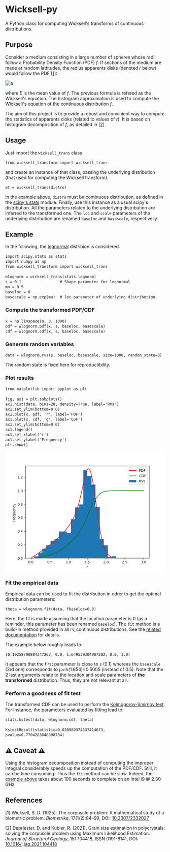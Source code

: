 # Wicksell-py
A Python class for computing Wicksell's transforms of continuous distributions.

## Purpose
Consider a medium consisting in a large number of spheres whose radii follow a Probability Density Function (PDF) *f*. 
If sections of the medium are made at random lattitudes, the radius apparents disks (denoted *r* below) would follow the PDF [[1]](#1):

![a](https://latex.codecogs.com/png.image?\dpi{110}&space;\bg_white&space;\tilde{f}(r)=\frac{r}{E}\int_{r}^{\infty}\frac{f(R)}{\sqrt{R^2-r^2}}\mathrm{d}R)

where *E* is the mean value of *f*. The previous formula is refered as the Wicksell's equation. 
The histogram approximation is used to compute the Wicksell's equation of the continuous distribution *f*.


The aim of this project is to provide a robust and convinient way to compute the statistics of apparents disks (related to values of *r*). It is based on histogram decomposition of *f*, as detailed in [[2]](#2).

## Usage
Just import the ``wicksell_trans`` class

    from wicksell_transform import wicksell_trans
    
and create an instance of that class, passing the underlying distribution (that used for computing the Wicksell transform).

    wt = wicksell_trans(distro)
    
In the example above, ``distro`` must be continuous distribution, as defined in the [scipy's stats](https://docs.scipy.org/doc/scipy/reference/stats.html) module. Finally, use this instance as a usual scipy's distribution. All the parameters related to the underlying distribution are inferred to the transformed one. The ``loc`` and ``scale`` parameters of the underlying distribution are renamed ``baseloc`` and ``basescale``, respectivelly.

## Example
In the following, the [lognormal](https://docs.scipy.org/doc/scipy/reference/generated/scipy.stats.lognorm.html) distribion is considered.

    import scipy.stats as stats
    import numpy as np
    from wicksell_transform import wicksell_trans
    
    wlognorm = wicksell_trans(stats.lognorm)
    s = 0.1                 # Shape parameter for lognormal
    mu = 0.5
    baseloc = 0
    basescale = np.exp(mu)  # loc parameter of underlying distribution
    
### Compute the transformed PDF/CDF

    x = np.linspace(0, 3, 1000)
    pdf = wlognorm.pdf(x, s, baseloc, basescale)
    cdf = wlognorm.cdf(x, s, baseloc, basescale)

### Generate random variables

    data = wlognorm.rvs(s, baseloc, basescale, size=1000, random_state=0)
    
The random state is fixed here for reproductibility.
    
### Plot results

    from matplotlib import pyplot as plt
    
    fig, ax1 = plt.subplots()
    ax1.hist(data, bins=20, density=True, label='RVs')
    ax1.set_ylim(bottom=0.0)
    ax1.plot(x, pdf, 'r', label='PDF')
    ax1.plot(x, cdf, 'g', label='CDF')
    ax1.set_ylim(bottom=0.0)
    ax1.legend()
    ax1.set_xlabel('r')
    ax1.set_ylabel('Frequency')
    plt.show()
    
![Plot results](https://raw.githubusercontent.com/DorianDepriester/Wicksell-py/master/Wicksell_py.png)
    
### Fit the empirical data

Empirical data can be used to fit the distribution in odrer to get the optimal distribution parameters:

    theta = wlognorm.fit(data, fbaseloc=0.0)
    
Here, the fit is made assuming that the location parameter is 0 (as a reminder, this parameter has been renamed ``baseloc``). The ``fit`` method is a build-in method provided in all rv_continuous distributions. See the [related documentation](https://docs.scipy.org/doc/scipy/reference/generated/scipy.stats.rv_continuous.fit.html#scipy.stats.rv_continuous.fit) for details.

The example below roughly leads to:

    (0.10258798884347263, 0.0, 1.649539304907202, 0.0, 1.0)
    
It appears that the first parameter is close to ``s`` (0.1) whereas the ``basescale`` (3rd one) corresponds to µ=ln(1.654)=0.5005 (instead of 0.5). Note that the 2 last arguments relate to the location and scale parameters of __the transformed__ distribution. Thus, they are not relevant at all.

### Perform a goodness of fit test

The transformed CDF can be used to perform the [Kolmogorov-Smirnov test](https://docs.scipy.org/doc/scipy/reference/generated/scipy.stats.kstest.html). For instance, the parameters evaluated by fitting lead to:

    stats.kstest(data, wlognorm.cdf, theta)

    KstestResult(statistic=0.020989374537414673, pvalue=0.7704283648898784)
    
## :warning: Caveat :warning:
Using the histogram decomposition instead of computing the improper integral considerably speeds up the computation of the PDF/CDF. Still, it can be time consuming. Thus the ``fit`` method can be slow. Indeed, the [example above](#fit-the-empirical-data) takes about 100 seconds to complete on an Intel i9 @ 2.30 GHz.
    

## References
<a id="1">[1]</a>  Wicksell, S. D. (1925). The corpuscle problem: A mathematical study of a biometric
problem. *Biometrika*, 17(1/2):84–99, DOI: [10.2307/2332027](https://www.doi.org/10.2307/2332027)

<a id="2">[2]</a>  Depriester, D. and Kubler, R. (2021). 
Grain size estimation in polycrystals: solving the corpuscle problem using Maximum Likelihood Estimation. *Journal of Structural Geology*, 151:104418, ISSN 0191-8141, DOI: [10.1016/j.jsg.2021.104418](https://doi.org/10.1016/j.jsg.2021.104418)
